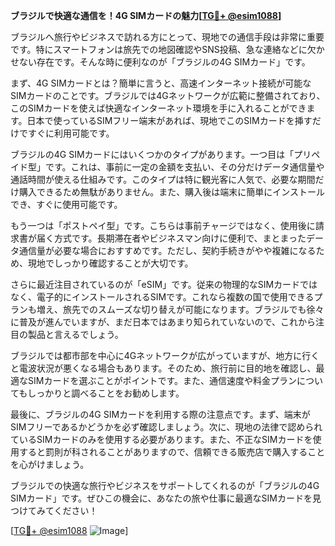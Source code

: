 **ブラジルで快適な通信を！4G SIMカードの魅力[[TG💪+ @esim1088](https://t.me/s/esim1088)]**

ブラジルへ旅行やビジネスで訪れる方にとって、現地での通信手段は非常に重要です。特にスマートフォンは旅先での地図確認やSNS投稿、急な連絡などに欠かせない存在です。そんな時に便利なのが「ブラジルの4G SIMカード」です。

まず、4G SIMカードとは？簡単に言うと、高速インターネット接続が可能なSIMカードのことです。ブラジルでは4Gネットワークが広範に整備されており、このSIMカードを使えば快適なインターネット環境を手に入れることができます。日本で使っているSIMフリー端末があれば、現地でこのSIMカードを挿すだけですぐに利用可能です。

ブラジルの4G SIMカードにはいくつかのタイプがあります。一つ目は「プリペイド型」です。これは、事前に一定の金額を支払い、その分だけデータ通信量や通話時間が使える仕組みです。このタイプは特に観光客に人気で、必要な期間だけ購入できるため無駄がありません。また、購入後は端末に簡単にインストールでき、すぐに使用可能です。

もう一つは「ポストペイ型」です。こちらは事前チャージではなく、使用後に請求書が届く方式です。長期滞在者やビジネスマン向けに便利で、まとまったデータ通信量が必要な場合におすすめです。ただし、契約手続きがやや複雑になるため、現地でしっかり確認することが大切です。

さらに最近注目されているのが「eSIM」です。従来の物理的なSIMカードではなく、電子的にインストールされるSIMです。これなら複数の国で使用できるプランも増え、旅先でのスムーズな切り替えが可能になります。ブラジルでも徐々に普及が進んでいますが、まだ日本ではあまり知られていないので、これから注目の製品と言えるでしょう。

ブラジルでは都市部を中心に4Gネットワークが広がっていますが、地方に行くと電波状況が悪くなる場合もあります。そのため、旅行前に目的地を確認し、最適なSIMカードを選ぶことがポイントです。また、通信速度や料金プランについてもしっかりと調べることをお勧めします。

最後に、ブラジルの4G SIMカードを利用する際の注意点です。まず、端末がSIMフリーであるかどうかを必ず確認しましょう。次に、現地の法律で認められているSIMカードのみを使用する必要があります。また、不正なSIMカードを使用すると罰則が科されることがありますので、信頼できる販売店で購入することを心がけましょう。

ブラジルでの快適な旅行やビジネスをサポートしてくれるのが「ブラジルの4G SIMカード」です。ぜひこの機会に、あなたの旅や仕事に最適なSIMカードを見つけてみてください！

[[TG💪+ @esim1088](https://t.me/s/esim1088) ![Image](https://i.postimg.cc/Y0z9fWf4/image.png)]